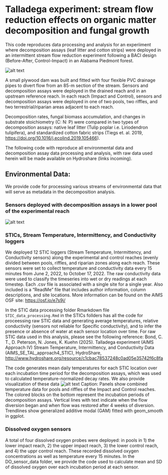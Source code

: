 # Talladega experiment: stream flow reduction effects on organic matter decomposition and fungal growth 
This code reproduces data processing and analysis for an experiiment where decomposition assays (leaf litter and cotton strips) were deployed in an intermittent stream flow reduction experiment following a BACI design (Before-After, Control-Impact) in an Alabama Piedmont forest. 

![alt text](https://ctbond.weebly.com/uploads/1/5/2/6/152638843/editor/d916b34a-3673-4737-b377-cdf6dce7e81e-1-105-c.jpeg?1743361241)

A small plywood dam was built and fitted with four flexible PVC drainage pipes to divert flow from an 85-m section of the stream. Sensors and decomposition assays were deployed in the drained reach and in an upstream reference reach. In each reach (Impact and Control), sensors and decomposition assays were deployed in one of two pools, two riffles, and two terrestrial/riparian areas adjacent to each reach.

Decomposition rates, fungal biomass accumulation, and changes in substrate stoichiometry (C: N: P) were compared in two types of decomposition assays: native leaf litter (Tulip poplar i.e. Liriodendron tulipifera), and standardized cotton fabric strips (Tiegs et. al. 2019, https://doi.org/10.1016/j.ecolind.2019.105466). 

The following code with reproduce all environmental data and decomposition assay data processing and analysis, with raw data used herein will be made available on Hydroshare (links incoming).

## Environmental Data:
We provide code for processing various streams of environmental data that will serve as metadata in the decomposition analysis.

### Sensors deployed with decomposition assays in a lower pool of the experimental reach
![alt text](https://ctbond.weebly.com/uploads/1/5/2/6/152638843/ip1-sensors_orig.png)

### STICs, Stream Temperature, Intermittency, and Conductivity loggers
We deployed 12 STIC loggers (Stream Temperature, Intermittency, and Conductivity sensors) along the experimental and control reaches (evenly divided between pools, riffles, and riparian zones along each reach. These sensors were set to collect temperature and conductivity data every 15 minutes from June 2, 2022, to October 17, 2022. The raw conductivity data were used to classify the timeseries into wet or dry readings at each timestep. Each .csv file is associated with a single site for a single year. Also included is a “ReadMe” file that includes author information, column descriptions, and site locations. More information can be found on the AIMS OSF site: https://osf.io/e7s9j/

In the STIC data processing folder Rmarkdown file `STIC_data_processing.Rmd` in the STICs follders has all the code for proceessing raw STIC data and generating average temperatures, relative conductivity (sensors not reliable for Specific conductivity), and to infer the presence or absence of water at each sensor location over time. For raw STIC data used in this analysis, please see the following reference: 
Bond, C. T., D. Peterson, N. Jones, K. Kuehn (2025). Talladega experiment (AIMS Approach IV) Stream Temperature, Intermittency, and Conductivity Data (AIMS_SE_TAL_approach4_STIC), HydroShare, http://www.hydroshare.org/resource/c1cbac78537248c0ad05e35742f6c8fa

The code generates mean daily temperatures for each STIC location over each incubation time period for the decomposition assays, which was used to calculated temperature-normalized decay rates. We also provide visualization of these data
![alt text](https://ctbond.weebly.com/uploads/1/5/2/6/152638843/screenshot-2025-03-31-at-11-32-45-am_orig.png)
Caption: Panels show combined temperature data for pools and riffles of the Impact and Control reaches. The colored blocks on the bottom represent the incubation periods of decomposition assays. Vertical lines with text indicate when the flow diversion began and when flow was restored after 4 weeks of diversion. Trendlines show generalized additive modal (GAM) fitted with geom_smooth in ggplot. 


### Dissolved oxygen sensors
A total of four dissolved oxygen probes were deployed: in pools in 1) the lower impact reach, 2) the upper impact reach, 3) the lower control reach, and 4) the uppr control reach. These recorded dissolved oxygen concentrations as well as temperature every 15 minutes. In the DO_sensor_data folder, we provide the code used to calculate mean and SD of dissolved oxygen over each incubation period at each sensor. 

